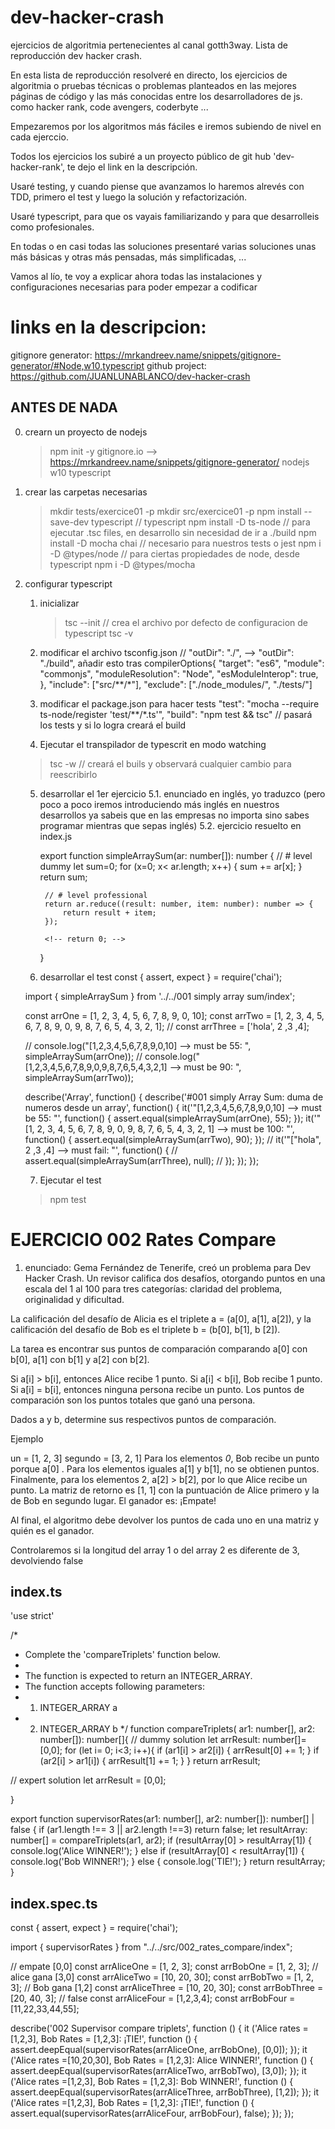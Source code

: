 # dev-hacker-crash
ejercicios de algoritmia pertenecientes al canal gotth3way. Lista de reproducción dev hacker crash.

En esta lista de reproducción resolveré en directo, los ejercicios de algoritmia o pruebas técnicas o problemas planteados en las mejores páginas de código y las más conocidas entre los desarrolladores de js. como hacker rank, code avengers, coderbyte ...

Empezaremos por los algoritmos más fáciles e iremos subiendo de nivel en cada ejerccio.

Todos los ejercicios los subiré a un proyecto público de git hub 'dev-hacker-rank', te dejo el link en la descripción.

Usaré testing, y cuando piense que avanzamos lo haremos alrevés con TDD, primero el test y luego la solución y refactorización.

Usaré typescript, para que os vayais familiarizando y para que desarrolleis como profesionales. 

En todas o en casi todas las soluciones presentaré varias soluciones unas más básicas y otras más pensadas, más simplificadas, ...

Vamos al lío, te voy a explicar ahora todas las instalaciones y configuraciones necesarias para poder empezar a codificar 


# links en la descripcion:

gitignore generator: https://mrkandreev.name/snippets/gitignore-generator/#Node,w10,typescript
github project: https://github.com/JUANLUNABLANCO/dev-hacker-crash
## ANTES DE NADA
0. crearn un proyecto de nodejs 
    > npm init -y
    gitignore.io -->  https://mrkandreev.name/snippets/gitignore-generator/  nodejs w10 typescript

1. crear las carpetas necesarias
    > mkdir tests/exercice01 -p
    > mkdir src/exercice01 -p
    > npm install --save-dev typescript     // typescript
    > npm install -D ts-node // para ejecutar .tsc files, en desarrollo sin necesidad de ir a ./build
    > npm install -D mocha chai     // necesario para nuestros tests o jest
    > npm i -D @types/node  // para ciertas propiedades de node, desde typescript
    > npm i -D @types/mocha

2. configurar typescript
    1. inicializar
        > tsc --init    // crea el archivo por defecto de configuracion de typescript
        > tsc -v
    2. modificar el archivo tsconfig.json
        // "outDir": "./", --> "outDir": "./build",
        añadir esto tras compilerOptions{
            "target": "es6",
            "module": "commonjs",
            "moduleResolution": "Node",
            "esModuleInterop": true,
        },
        "include": ["src/**/*"],
        "exclude": ["./node_modules/", "./tests/"]

    3. modificar el package.json para hacer tests
        "test": "mocha --require ts-node/register 'test/**/*.ts'",
        "build": "npm test && tsc" // pasará los tests y si lo logra creará el build

    4. Ejecutar el transpilador de typescrit en modo watching
    > tsc -w    // creará el buils y observará cualquier cambio para reescribirlo

    5. desarrollar el 1er ejercicio
    5.1. enunciado en inglés, yo traduzco (pero poco a poco iremos introduciendo más inglés en nuestros desarrollos ya sabeis que en las empresas no importa sino sabes programar mientras que sepas inglés)
    5.2. ejercicio resuelto en index.js
      

        export function simpleArraySum(ar: number[]): number {
            // # level dummy
            let sum=0;
            for (x=0; x< ar.length; x++) {
                sum += ar[x];
            }
            return sum;

            // # level professional
            return ar.reduce((result: number, item: number): number => {
                return result + item;
            });

            <!-- return 0; -->
        }
      

    6. desarrollar el test
      const { assert, expect } = require('chai');

    import { simpleArraySum } from  '../../001 simply array sum/index';

    const arrOne = [1, 2, 3, 4, 5, 6, 7, 8, 9, 0, 10];
    const arrTwo = [1, 2, 3, 4, 5, 6, 7, 8, 9, 0, 9, 8, 7, 6, 5, 4, 3, 2, 1];
    // const arrThree = ['hola', 2 ,3 ,4];

    // console.log("[1,2,3,4,5,6,7,8,9,0,10] --> must be 55: ", simpleArraySum(arrOne));
    // console.log("[1,2,3,4,5,6,7,8,9,0,9,8,7,6,5,4,3,2,1] --> must be 90: ", simpleArraySum(arrTwo));

    describe('Array', function() {
        describe('#001 simply Array Sum: duma de numeros desde un array', function() {
            it('"[1,2,3,4,5,6,7,8,9,0,10] --> must be 55: "', function() {
                assert.equal(simpleArraySum(arrOne), 55);
            });
            it('"[1, 2, 3, 4, 5, 6, 7, 8, 9, 0, 9, 8, 7, 6, 5, 4, 3, 2, 1] --> must be 100: "', function() {
                assert.equal(simpleArraySum(arrTwo), 90);
            });
            // it('"["hola", 2 ,3 ,4] --> must fail: "', function() {
            //     assert.equal(simpleArraySum(arrThree), null);
            // });
        });
    });

    7. Ejecutar el test
    > npm test


# EJERCICIO 002 Rates Compare
1. enunciado:
Gema Fernández de Tenerife, creó un problema para Dev Hacker Crash.
Un revisor califica dos desafíos, otorgando puntos en una escala del 1 al 100 para tres categorías: claridad del problema, originalidad y dificultad.

La calificación del desafío de Alicia es el triplete a = (a[0], a[1], a[2]), y la calificación del desafío de Bob es el triplete b = (b[0], b[1], b [2]).

La tarea es encontrar sus puntos de comparación comparando a[0] con b[0], a[1] con b[1] y a[2] con b[2].

Si a[i] > b[i], entonces Alice recibe 1 punto.
Si a[i] < b[i], Bob recibe 1 punto.
Si a[i] = b[i], entonces ninguna persona recibe un punto.
Los puntos de comparación son los puntos totales que ganó una persona.

Dados a y b, determine sus respectivos puntos de comparación.

Ejemplo

un = [1, 2, 3]
segundo = [3, 2, 1]
Para los elementos *0*, Bob recibe un punto porque a[0] .
Para los elementos iguales a[1] y b[1], no se obtienen puntos.
Finalmente, para los elementos 2, a[2] > b[2], por lo que Alice recibe un punto.
La matriz de retorno es [1, 1] con la puntuación de Alice primero y la de Bob en segundo lugar.
El ganador es: ¡Empate!

Al final, el algoritmo debe devolver los puntos de cada uno en una matriz y quién es el ganador.

Controlaremos si la longitud del array 1 o del array 2 es diferente de 3, devolviendo false

## index.ts
'use strict'

/*
 * Complete the 'compareTriplets' function below.
 *
 * The function is expected to return an INTEGER_ARRAY.
 * The function accepts following parameters:
 *  1. INTEGER_ARRAY a
 *  2. INTEGER_ARRAY b
 */
function compareTriplets( ar1: number[], ar2: number[]): number[]{
  // dummy solution
  let arrResult: number[]= [0,0];
  for (let i= 0; i<3; i++){
    if (ar1[i] > ar2[i]) { 
      arrResult[0] += 1; 
  }
  if (ar2[i] > ar1[i]) {
      arrResult[1] += 1;
  }
  }
  return arrResult;

  // expert solution
  let arrResult = [0,0];
  
}

export function supervisorRates(ar1: number[], ar2: number[]): number[] | false {
  if (ar1.length !== 3 || ar2.length !==3) return false;
  let resultArray: number[] = compareTriplets(ar1, ar2);
  if (resultArray[0] > resultArray[1]) {
    console.log('Alice WINNER!');
  } else if (resultArray[0] < resultArray[1]) {
    console.log('Bob WINNER!');
  } else {
    console.log('TIE!');
  }
  return resultArray;
}

## index.spec.ts
const { assert, expect } = require('chai');

import { supervisorRates } from "../../src/002_rates_compare/index";

// empate [0,0]
const arrAliceOne = [1, 2, 3];
const arrBobOne = [1, 2, 3]; 
// alice gana [3,0]
const arrAliceTwo = [10, 20, 30];
const arrBobTwo = [1, 2, 3]; 
// Bob gana [1,2]
const arrAliceThree = [10, 20, 30];
const arrBobThree = [20, 40, 3]; 
// false
const arrAliceFour = [1,2,3,4];
const arrBobFour = [11,22,33,44,55];


describe('002 Supervisor compare triplets', function () {
  it ('Alice rates =[1,2,3], Bob Rates = [1,2,3]: ¡TIE!', function () {
    assert.deepEqual(supervisorRates(arrAliceOne, arrBobOne), [0,0]);
  });
  it ('Alice rates =[10,20,30], Bob Rates = [1,2,3]: Alice WINNER!', function () {
    assert.deepEqual(supervisorRates(arrAliceTwo, arrBobTwo), [3,0]);
  });
  it ('Alice rates =[1,2,3], Bob Rates = [1,2,3]: Bob WINNER!', function () {
    assert.deepEqual(supervisorRates(arrAliceThree, arrBobThree), [1,2]);
  });
  it ('Alice rates =[1,2,3], Bob Rates = [1,2,3]: ¡TIE!', function () {
    assert.equal(supervisorRates(arrAliceFour, arrBobFour), false);
  });
});
